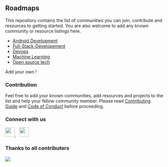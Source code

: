 

## Roadmaps 

This repository contains the list of communities you can join, contribute and resources to getting started. You are also welcome to add any known community or resource listings here.


- [Android Development](https://github.com/DIEMS-HUB/Roadmaps/tree/main/Android_Development)
- [Full-Stack-Developement](https://github.com/vishaljadhav207/Roadmaps/tree/main/FullStack-Web-Development)
- [Devops](https://github.com/DIEMS-HUB/Roadmaps/tree/main/DevOps) 
- [Machine Learning](https://github.com/DIEMS-HUB/Roadmaps/tree/main/Machine_Learning) 
- [Open source tech](https://github.com/DIEMS-HUB/Roadmaps/tree/main/Open-Source_Tech)

Add your own !

### Contribution 

 Feel free to add your known communities, add resources and projects to the list and help your fellow community member. Please read [Contributing Guide](https://github.com/DIEMS-HUB/Roadmaps/blob/main/contribution.md) and [Code of Conduct](https://github.com/DIEMS-HUB/Roadmaps/blob/main/Code_of_conduct.md) before proceeding.
 
 ### Connect with us
 
 <a href="https://discord.gg/k9zdeQXc">
    <img width="30px" src="https://discord.com/assets/3437c10597c1526c3dbd98c737c2bcae.svg" />
  </a>&ensp;
    <a href="https://t.me/+J001tA2sI4BiNmU1">
    <img width="30px" src="https://www.vectorlogo.zone/logos/telegram/telegram-icon.svg" />
  </a> 
 
### Thanks to all contributers
<a href = "https://github.com/DIEMS-HUB/Roadmaps/graphs/contributors">
   <img src = "https://contrib.rocks/image?repo=DIEMS-HUB/Roadmaps"/>
 </a>
